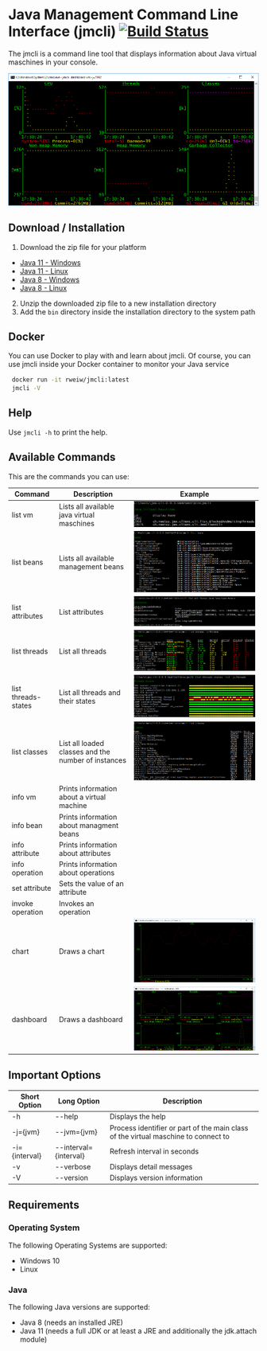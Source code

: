 # Java Management Command Line Interface (jmcli) [![Build Status](https://travis-ci.org/weissreto/jmx-cli.svg?branch=master)](https://travis-ci.org/weissreto/jmx-cli)

The jmcli is a command line tool that displays information about Java virtual maschines in your console.

![dashboard](doc/dashboard.png)

## Download / Installation

1. Download the zip file for your platform
  * [Java 11 - Windows](../../releases/download/v0.2.0/jmx-cli-0.2.0-windows.zip) 
  * [Java 11 - Linux](../../releases/download/v0.2.0/jmx-cli-0.2.0-linux.zip)
  * [Java 8 - Windows](../../releases/download/v0.2.0/jmx-cli-0.2.0-java8-windows.zip) 
  * [Java 8 - Linux](../../releases/download/v0.2.0/jmx-cli-0.2.0-java8-linux.zip)    
2. Unzip the downloaded zip file to a new installation directory 
3. Add the `bin` directory inside the installation directory to the system path

## Docker

You can use Docker to play with and learn about jmcli. 
Of course, you can use jmcli inside your Docker container to monitor your Java service 

```bash
 docker run -it rweiw/jmcli:latest
 jmcli -V
```
 
## Help

Use `jmcli -h` to print the help.

## Available Commands

This are the commands you can use:

| Command | Description | Example |
| ------- | ----------- | ------- |
| list vm | Lists all available java virtual maschines | ![listvm](doc/listvm.png) |
| list beans | Lists all available management beans | ![listbeans](doc/listbeans.png) |
| list attributes | List attributes | ![listattributes](doc/listattributes.png) |
| list threads | List all threads | ![listthreads](doc/listthreads.png) |
| list threads-states | List all threads and their states | ![listthreadsstates](doc/listthreadsstates.png) |
| list classes | List all loaded classes and the number of instances | ![listclasses](doc/listclasses.png) |
| info vm | Prints information about a virtual machine | |
| info bean | Prints information about managment beans | |
| info attribute | Prints information about attributes | |
| info operation | Prints information about operations | |
| set attribute | Sets the value of an attribute | |
| invoke operation | Invokes an operation | |
| chart | Draws a chart | ![chart](doc/chart.png) |
| dashboard | Draws a dashboard | ![dashboard](doc/dashboard.png) |

## Important Options

| Short Option | Long Option | Description |
| ------------ | ----------- | ----------- | 
| -h | --help | Displays the help |
| -j={jvm} | --jvm={jvm} | Process identifier or part of the main class of the virtual maschine to connect to |
| -i={interval} | --interval={interval} | Refresh interval in seconds |
| -v | --verbose | Displays detail messages |
| -V | --version | Displays version information |

## Requirements

### Operating System

The following Operating Systems are supported:
* Windows 10
* Linux

### Java

The following Java versions are supported:
* Java 8  (needs an installed JRE) 
* Java 11 (needs a full JDK or at least a JRE and additionally the jdk.attach module)